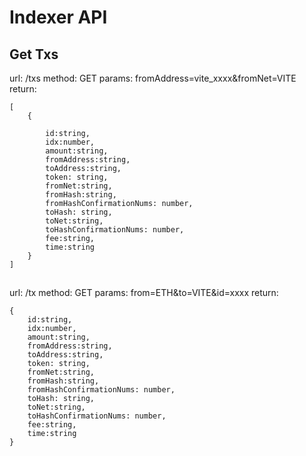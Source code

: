 # Indexer API

## Get Txs

url: /txs
method: GET
params: fromAddress=vite_xxxx&fromNet=VITE
return:

```
[
	{

		id:string,
		idx:number,
		amount:string,
		fromAddress:string,
		toAddress:string,
		token: string,
		fromNet:string,
		fromHash:string,
		fromHashConfirmationNums: number, 
		toHash: string,
		toNet:string,
		toHashConfirmationNums: number,
		fee:string,
		time:string
	}
]
```

##

url: /tx
method: GET
params: from=ETH&to=VITE&id=xxxx
return:

```
{
	id:string,
	idx:number,
	amount:string,
	fromAddress:string,
	toAddress:string,
	token: string,
	fromNet:string,
	fromHash:string,
	fromHashConfirmationNums: number, 
	toHash: string,
	toNet:string,
	toHashConfirmationNums: number,
	fee:string,
	time:string
}
```
